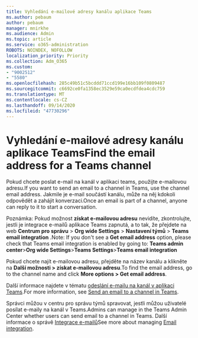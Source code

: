 ```yaml
---
title: Vyhledání e-mailové adresy kanálu aplikace Teams
ms.author: pebaum
author: pebaum
manager: mnirkhe
ms.audience: Admin
ms.topic: article
ms.service: o365-administration
ROBOTS: NOINDEX, NOFOLLOW
localization_priority: Priority
ms.collection: Adm_O365
ms.custom:
- "9002512"
- "5580"
ms.openlocfilehash: 285c49b51c5bcddd71ccd199e16bb109f0809487
ms.sourcegitcommit: c6692ce0fa1358ec3529e59ca0ecdfdea4cdc759
ms.translationtype: MT
ms.contentlocale: cs-CZ
ms.lasthandoff: 09/14/2020
ms.locfileid: "47730296"
---
```

# <a name="find-the-email-address-for-a-teams-channel"></a><span data-ttu-id="c5362-102">Vyhledání e-mailové adresy kanálu aplikace Teams</span><span class="sxs-lookup"><span data-stu-id="c5362-102">Find the email address for a Teams channel</span></span>

<span data-ttu-id="c5362-103">Pokud chcete poslat e-mail na kanál v aplikaci teams, použijte e-mailovou adresu.</span><span class="sxs-lookup"><span data-stu-id="c5362-103">If you want to send an email to a channel in Teams, use the channel email address.</span></span> <span data-ttu-id="c5362-104">Jakmile je e-mail součástí kanálu, může na něj kdokoli odpovědět a zahájit konverzaci.</span><span class="sxs-lookup"><span data-stu-id="c5362-104">Once an email is part of a channel, anyone can reply to it to start a conversation.</span></span>

<span data-ttu-id="c5362-105">Poznámka: Pokud možnost **získat e-mailovou adresu** nevidíte, zkontrolujte, jestli je integrace e-mailů aplikace Teams zapnutá, a to tak, že přejdete na web **Centrum pro správu** > **Org wide Settings** > **Nastavení týmů** > **Teams email integration** .</span><span class="sxs-lookup"><span data-stu-id="c5362-105">Note: If you don't see a **Get email address** option, please check that Teams email integration is enabled by going to: **Teams admin center**>**Org wide Settings**>**Teams Settings**>**Teams email integration**</span></span>

<span data-ttu-id="c5362-106">Pokud chcete najít e-mailovou adresu, přejděte na název kanálu a klikněte na **Další možnosti > získat e-mailovou adresu**.</span><span class="sxs-lookup"><span data-stu-id="c5362-106">To find the email address, go to the channel name and click **More options > Get email address**.</span></span>

<span data-ttu-id="c5362-107">Další informace najdete v tématu [odeslání e-mailu na kanál v aplikaci Teams](https://support.office.com/article/send-an-email-to-a-channel-in-teams-d91db004-d9d7-4a47-82e6-fb1b16dfd51e).</span><span class="sxs-lookup"><span data-stu-id="c5362-107">For more information, see [Send an email to a channel in Teams](https://support.office.com/article/send-an-email-to-a-channel-in-teams-d91db004-d9d7-4a47-82e6-fb1b16dfd51e).</span></span>

<span data-ttu-id="c5362-108">Správci můžou v centru pro správu týmů spravovat, jestli můžou uživatelé posílat e-maily na kanál v Teams.</span><span class="sxs-lookup"><span data-stu-id="c5362-108">Admins can manage in the Teams Admin Center whether users can send email to a channel in Teams.</span></span> <span data-ttu-id="c5362-109">Další informace o správě [Integrace e-mailů](https://docs.microsoft.com/microsoftteams/enable-features-office-365#email-integration)</span><span class="sxs-lookup"><span data-stu-id="c5362-109">See more about managing [Email integration](https://docs.microsoft.com/microsoftteams/enable-features-office-365#email-integration).</span></span>
